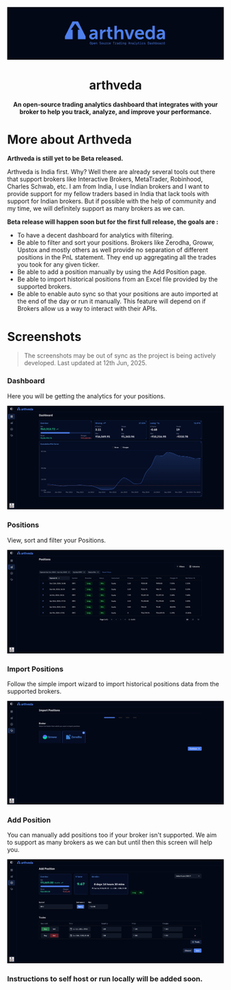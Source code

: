 <div align="center">
  <img src="./readme_assets/banner.png" alt="arthveda banner" />
  <h1>arthveda</h1>
  <p><strong>An open-source trading analytics dashboard that integrates with your broker to help you track, analyze, and improve your performance.</strong></p>
</div>

# More about Arthveda

**Arthveda is still yet to be Beta released.**

Arthveda is India first. Why? Well there are already several tools out there that support brokers like Interactive Brokers, MetaTrader, Robinhood, Charles Schwab, etc. I am from India, I use Indian brokers and I want to provide support for my fellow traders based in India that lack tools with support for Indian brokers. But if possible with the help of community and my time, we will definitely support as many brokers as we can.

**Beta release will happen soon but for the first full release, the goals are :**

-   To have a decent dashboard for analytics with filtering.
-   Be able to filter and sort your positions. Brokers like Zerodha, Groww, Upstox and mostly others as well provide no separation of different positions in the PnL statement. They end up aggregating all the trades you took for any given ticker.
-   Be able to add a position manually by using the Add Position page.
-   Be able to import historical positions from an Excel file provided by the supported brokers.
-   Be able to enable auto sync so that your positions are auto imported at the end of the day or run it manually. This feature will depend on if Brokers allow us a way to interact with their APIs.

# Screenshots

> The screenshots may be out of sync as the project is being actively developed. Last updated at 12th Jun, 2025.

### Dashboard

Here you will be getting the analytics for your positions.

<img src="./.github/screenshots/dashboard.png" alt="arthveda dashboard" />

### Positions

View, sort and filter your Positions.

<img src="./.github/screenshots/positions.png" alt="arthveda dashboard" />

### Import Positions

Follow the simple import wizard to import historical positions data from the supported brokers.

<img src="./.github/screenshots/import_positions.png" alt="arthveda dashboard" />

### Add Position

You can manually add positions too if your broker isn't supported. We aim to support as many brokers as we can but until then this screen will help you.

<img src="./.github/screenshots/add_position.png" alt="arthveda dashboard" />

### Instructions to self host or run locally will be added soon.
